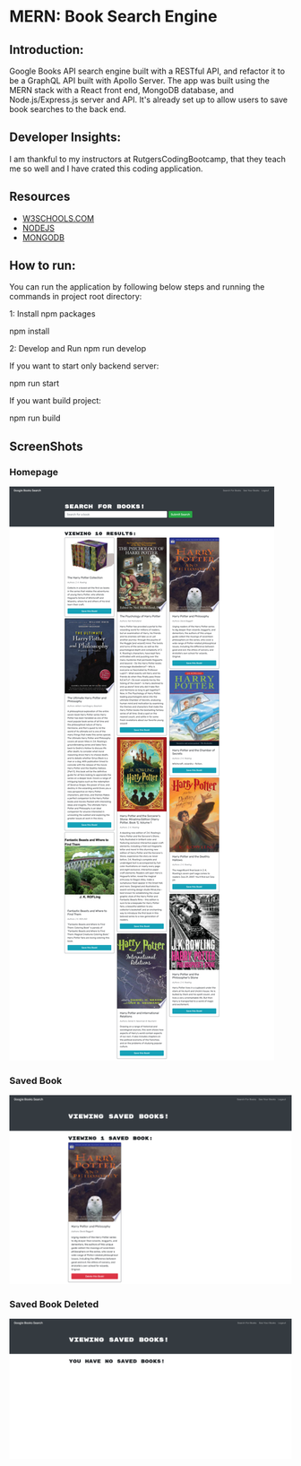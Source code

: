 # MERN: Book Search Engine

## Introduction:

Google Books API search engine built with a RESTful API, and refactor it to be a GraphQL API built with Apollo Server. The app was built using the MERN stack with a React front end, MongoDB database, and Node.js/Express.js server and API. It's already set up to allow users to save book searches to the back end.

## Developer Insights:

I am thankful to my instructors at RutgersCodingBootcamp, that they teach me so well and I have crated this coding application.

## Resources
-   [W3SCHOOLS.COM](https://www.w3schools.com/nodejs/)
-   [NODEJS](https://www.w3schools.com/nodejs/)
-   [MONGODB](https://www.w3schools.com/mongodb/)

## How to run:


You can run the application by following below steps and running the commands in project root directory:


1: Install npm packages

npm install

2: Develop and Run
npm run develop

If you want to start only backend server:

npm run start

If you want build project:

npm run build


## ScreenShots

### Homepage

![Homepage](./assets/s1.png)


### Saved Book
![Homepage](./assets/s2.png)



### Saved Book Deleted

![Homepage](./assets/s3.png)